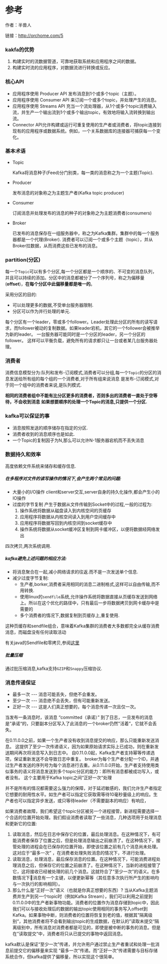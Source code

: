 # 参考
作者：半兽人

链接：http://orchome.com/5

### kakfa的优势
1. 构建实时的流数据管道，可靠地获取系统和应用程序之间的数据。
1. 构建实时流的应用程序，对数据流进行转换或反应。
###  核心API
* 应用程序使用 Producer API 发布消息到1个或多个topic（主题）。
* 应用程序使用 Consumer API 来订阅一个或多个topic，并处理产生的消息。
* 应用程序使用 Streams API 充当一个流处理器，从1个或多个topic消费输入流，并生产一个输出流到1个或多个输出topic，有效地将输入流转换到输出流。
* Connector API允许构建或运行可重复使用的生产者或消费者，将topic连接到现有的应用程序或数据系统。例如，一个关系数据库的连接器可捕获每一个变化。
### 基本术语
* Topic

    Kafka将消息种子(Feed)分门别类，每一类的消息称之为一个主题(Topic).

* Producer

    发布消息的对象称之为主题生产者(Kafka topic producer)

* Consumer

    订阅消息并处理发布的消息的种子的对象称之为主题消费者(consumers)

* Broker

    已发布的消息保存在一组服务器中，称之为Kafka集群。集群中的每一个服务器都是一个代理(Broker). 消费者可以订阅一个或多个主题（topic），并从Broker拉数据，从而消费这些已发布的消息。

### partition(分区)
每一个`Topic`可以有多个分区,每一个分区都是一个顺序的、不可变的消息队列， 并且可以持续的添加。分区中的消息都被分了一个序列号，称之为偏移量(**offset**)，**在每个分区中此偏移量都是唯一的**。

采用分区的目的:
* 可以处理更多的数据,不受单台服务器限制.
* 分区可以作为并行处理的单元.


每个分区有一个leader，零或多个follower。Leader处理此分区的所有的读写请求，而follower被动的复制数据。如果leader宕机，其它的一个follower会被推举为新的leader。 一台服务器可能同时是一个分区的leader，另一个分区的follower。 这样可以平衡负载，避免所有的请求都只让一台或者某几台服务器处理。

### 消费者
消费信息模型分为:队列和发布-订阅模式,消费者可以分组,每一个`Topic`的分区的消息发送给所有组的每个组的一个消费者,对于所有组来说消息
是发布-订阅模式,对于同一个组中的消费者来说,是队列模式.

**相同的消费者组中不能有比分区更多的消费者，否则多出的消费者一直处于空等待，不会收到消息**
**如果想要顺序的处理一个Topic的消息,只提供一个分区.**
### kafka可以保证的事
* 消息按照发送的顺序储存在指定的分区.
* 消费者收到的消息顺序也是如此.
* 一个Topic的复制因子为N,那么可以允许N-1服务器宕机而不丢失消息

### 数据持久和效率
高度依赖文件系统来储存和缓存信息.

##### 在多程序对文件的读写操作的情况下,会产生两个常见的问题:
* 大量小的I/O操作
    client和server交互,server自身的持久化操作,都会产生小的IO操作
* 过度的字节复制
    产生于数据从文件传输到Socket中的过程,一般的过程为:
    1. 操作系统将数据从磁盘读入到内核空间的页缓存
    1. 应用程序将数据从内核空间读入到用户空间缓存中
    1. 应用程序将数据写回到内核空间到socket缓存中
    1. 操作系统将数据从socket缓冲区复制到网卡缓冲区，以便将数据经网络发出
    
四次拷贝,两次系统调用.

##### kafka避免上述问题的相应方法:
* 将消息聚合在一起,减小网络请求的往返.而不是一次发送单个信息.
* 减少过度字节复制:
    * 生产者,borker,消费者采用相同的消息二进制格式,这样可以自由传输,而不用转换.
    * 使用linux的`sendfile`系统,允许操作系统将数据直接从页缓存发送到网络上。所以在这个优化的路径中，只有最后一步将数据拷贝到网卡缓存中是需要的
    * 多个消费者的情况下,数据复制到页缓存上,重复使用.

这种页缓存和sendfile组合，意味着Kafka集群的消费者大多数都完全从缓存消费消息，而磁盘没有任何读取活动

有关java的Sendfile和零拷贝,参阅[这里](http://www.ibm.com/developerworks/linux/library/j-zerocopy)

##### 批量压缩
通过批压缩消息,kafka支持`GZIP`和`Snappy`压缩协议.
### 消息传递保证
* 最多一次 --- 消息可能丢失，但绝不会重发。
* 至少一次 --- 消息绝不会丢失，但有可能重新发送。
* 正好一次 --- 这是人们真正想要的，每个消息传递一次且仅一次。

当发布一条消息时，该消息 “committed（承诺）” 到了日志，一旦发布的消息是”承诺“的，只要副本分区写入了此消息的一个broker仍然"活着”，它就不会丢失。

在0.11.0.0之前，如果一个生产者没有收到消息提交的响应，那么只能重新发送消息。 这提供了至少一次传递语义，因为如果原始请求实际上已成功，则在重新发送期间再次将消息写入到日志中。
自0.11.0.0起，Kafka生产者支持幂等传递选项，保证重新发送不会导致日志中重复。 broker为每个生产者分配一个ID，并通过生产者发送的序列号为每个消息进行去重。从0.11.0.0开始，生产者支持使用类似事务的语义将消息发送到多个topic分区的能力：即所有消息都被成功写入，或者没有。
这个主要用于Kafka topic之间“正好一次“处理

并不是所有的情况都需要这么强力的保障，对于延迟敏感的，我们允许生产者指定它想要的耐用性水平。如生产者可以指定它获取需等待10毫秒量级上的响应。生产者也可以指定异步发送，或只等待leader（不需要副本的响应）有响应，


如果消费者故障，我们希望这个topic分区被另一个进程接管，新进程需要选择一个合适的位置开始处理。我们假设消费者读取了一些消息，几种选项用于处理消息和更新它的位置:

1. 读取消息，然后在日志中保存它的位置，最后处理消息。在这种情况下，有可能消费者保存了位置之后，但是处理消息输出之前崩溃了。在这种情况下，接管处理的进程会在已保存的位置开始，即使该位置之前有几个消息尚未处理。这对应于“最多一次” ，在消费者处理失败消息的情况下，不进行处理。
1. 读取消息，处理消息，最后保存消息的位置。在这种情况下，可能消费进程处理消息之后，但保存它的位置之前崩溃了。在这种情况下，当新的进程接管了它，这将接收已经被处理的前几个消息。这就符合了“至少一次”的语义。在多数情况下消息有一个主键，以便更新幂等（其任意多次执行所产生的影响均与一次执行的影响相同）。
1. 那么什么是“正好一次”语义（也就是你真正想要的东西）? 当从Kafka主题消费并生产到另一个topic时（例如Kafka Stream），我们可以利用之前提到0.11.0.0中的生产者新事物功能。消费者的位置作为消息存储到topic中，因此我们可以与接收处理后的数据的输出topic使用相同的事务写入offset到Kafka。如果事物中断，则消费者的位置将恢复到老的值，根据其”隔离级别“，其他消费者将不会看到输出topic的生成数据，在默认的”读取未提交“隔离级别中，所有消息对消费者都是可见的，即使是被中断的事务的消息。但是在”读取提交“中，消费者将只从已提交的事物中返回消息。


kafka默认是保证“至少一次”传递，并允许用户通过禁止生产者重试和处理一批消息前提交它的偏移量来实现 “最多一次”传递。而“正好一次”传递需要与目标存储系统合作，但kafka提供了偏移量，所以实现这个很简单。